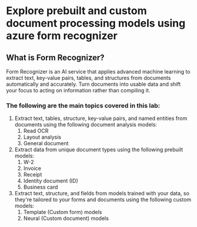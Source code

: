 # Explore prebuilt and custom document processing models using azure form recognizer

## What is Form Recognizer?
Form Recognizer is an AI service that applies advanced machine learning to extract text, key-value pairs, tables, and structures from documents automatically and accurately. Turn documents into usable data and shift your focus to acting on information rather than compiling it.

### The following are the main topics covered in this lab:
1. Extract text, tables, structure, key-value pairs, and named entities from documents using the following document analysis models:
    1. Read OCR
    2. Layout analysis
    3. General document
2. Extract data from unique document types using the following prebuilt models:
    1. W-2
    2. Invoice
    3. Receipt
    4. Identity document (ID)
    5. Business card
3. Extract text, structure, and fields from models trained with your data, so they're tailored to your forms and documents using the following custom models:
    1. Template (Custom form) models
    2. Neural (Custom document) models
